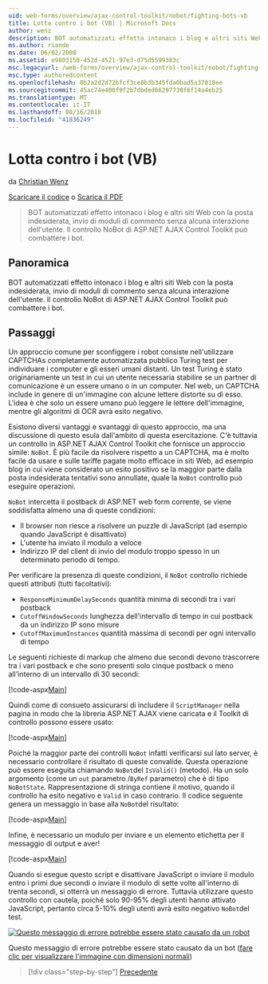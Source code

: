 ```yaml
---
uid: web-forms/overview/ajax-control-toolkit/nobot/fighting-bots-vb
title: Lotta contro i bot (VB) | Microsoft Docs
author: wenz
description: BOT automatizzati effetto intonaco i blog e altri siti Web con la posta indesiderata, invio di moduli di commento senza alcuna interazione dell'utente. Controllo NoBot di ASP.NET AJAX svantaggio...
ms.author: riande
ms.date: 06/02/2008
ms.assetid: e9803150-452d-4521-97e3-d75d5599383c
msc.legacyurl: /web-forms/overview/ajax-control-toolkit/nobot/fighting-bots-vb
msc.type: authoredcontent
ms.openlocfilehash: 8b2a2d2d72bfcf3ce8b3b345fda0bad5a37818ee
ms.sourcegitcommit: 45ac74e400f9f2b7dbded66297730f6f14a4eb25
ms.translationtype: MT
ms.contentlocale: it-IT
ms.lasthandoff: 08/16/2018
ms.locfileid: "41836249"
---
```

<a name="fighting-bots-vb"></a>Lotta contro i bot (VB)
====================
da [Christian Wenz](https://github.com/wenz)

[Scaricare il codice](http://download.microsoft.com/download/9/3/f/93f8daea-bebd-4821-833b-95205389c7d0/NoBot0.vb.zip) o [Scarica il PDF](http://download.microsoft.com/download/b/6/a/b6ae89ee-df69-4c87-9bfb-ad1eb2b23373/nobot0VB.pdf)

> BOT automatizzati effetto intonaco i blog e altri siti Web con la posta indesiderata, invio di moduli di commento senza alcuna interazione dell'utente. Il controllo NoBot di ASP.NET AJAX Control Toolkit può combattere i bot.


## <a name="overview"></a>Panoramica

BOT automatizzati effetto intonaco i blog e altri siti Web con la posta indesiderata, invio di moduli di commento senza alcuna interazione dell'utente. Il controllo NoBot di ASP.NET AJAX Control Toolkit può combattere i bot.

## <a name="steps"></a>Passaggi

Un approccio comune per sconfiggere i robot consiste nell'utilizzare CAPTCHAs completamente automatizzata pubblico Turing test per individuare i computer e gli esseri umani distanti. Un test Turing è stato originariamente un test in cui un utente necessaria stabilire se un partner di comunicazione è un essere umano o in un computer. Nel web, un CAPTCHA include in genere di un'immagine con alcune lettere distorte su di esso. L'idea è che solo un essere umano può leggere le lettere dell'immagine, mentre gli algoritmi di OCR avrà esito negativo.

Esistono diversi vantaggi e svantaggi di questo approccio, ma una discussione di questo esula dall'ambito di questa esercitazione. C'è tuttavia un controllo in ASP.NET AJAX Control Toolkit che fornisce un approccio simile: `NoBot`. È più facile da risolvere rispetto a un CAPTCHA, ma è molto facile da usare e sulle tariffe pagate molto efficace in siti Web, ad esempio blog in cui viene considerato un esito positivo se la maggior parte dalla posta indesiderata tentativi sono annullate, quale la `NoBot` controllo può eseguire operazioni.

`NoBot` intercetta il postback di ASP.NET web form corrente, se viene soddisfatta almeno una di queste condizioni:

- Il browser non riesce a risolvere un puzzle di JavaScript (ad esempio quando JavaScript è disattivato)
- L'utente ha inviato il modulo a veloce
- Indirizzo IP del client di invio del modulo troppo spesso in un determinato periodo di tempo.

Per verificare la presenza di queste condizioni, il `NoBot` controllo richiede questi attributi (tutti facoltativi):

- `ResponseMinimumDelaySeconds` quantità minima di secondi tra i vari postback
- `CutoffWindowSeconds` lunghezza dell'intervallo di tempo in cui postback da un indirizzo IP sono misure
- `CutoffMaximumInstances` quantità massima di secondi per ogni intervallo di tempo

Le seguenti richieste di markup che almeno due secondi devono trascorrere tra i vari postback e che sono presenti solo cinque postback o meno all'interno di un intervallo di 30 secondi:

[!code-aspx[Main](fighting-bots-vb/samples/sample1.aspx)]

Quindi come di consueto assicurarsi di includere il `ScriptManager` nella pagina in modo che la libreria ASP.NET AJAX viene caricata e il Toolkit di controllo possono essere usato:

[!code-aspx[Main](fighting-bots-vb/samples/sample2.aspx)]

Poiché la maggior parte dei controlli `NoBot` infatti verificarsi sul lato server, è necessario controllare il risultato di queste convalide. Questa operazione può essere eseguita chiamando `NoBot`del `IsValid()` (metodo). Ha un solo argomento (come un `out` parametro /`ByRef` parametro) che è di tipo `NoBotState`. Rappresentazione di stringa contiene il motivo, quando il controllo ha esito negativo e `Valid` in caso contrario. Il codice seguente genera un messaggio in base alla `NoBot`del risultato:

[!code-aspx[Main](fighting-bots-vb/samples/sample3.aspx)]

Infine, è necessario un modulo per inviare e un elemento etichetta per il messaggio di output e aver!

[!code-aspx[Main](fighting-bots-vb/samples/sample4.aspx)]

Quando si esegue questo script e disattivare JavaScript o inviare il modulo entro i primi due secondi o inviare il modulo di sette volte all'interno di trenta secondi, si otterrà un messaggio di errore. Tuttavia utilizzare questo controllo con cautela, poiché solo 90-95% degli utenti hanno attivato JavaScript, pertanto circa 5-10% degli utenti avrà esito negativo `NoBot`del test.


[![Questo messaggio di errore potrebbe essere stato causato da un robot](fighting-bots-vb/_static/image2.png)](fighting-bots-vb/_static/image1.png)

Questo messaggio di errore potrebbe essere stato causato da un bot ([fare clic per visualizzare l'immagine con dimensioni normali](fighting-bots-vb/_static/image3.png))

> [!div class="step-by-step"]
> [Precedente](fighting-bots-cs.md)
